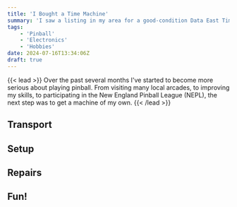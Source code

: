 ```yaml
---
title: 'I Bought a Time Machine'
summary: 'I saw a listing in my area for a good-condition Data East Time Machine pinball machine, and I just had to have it.'
tags:
    - 'Pinball'
    - 'Electronics'
    - 'Hobbies'
date: 2024-07-16T13:34:06Z
draft: true
---
```


{{< lead >}}
Over the past several months I've started to become more serious about playing pinball. From visiting many local arcades, to improving my skills, to participating in the New
England Pinball League (NEPL), the next step was to get a machine of my own.
{{< /lead >}}



## Transport

## Setup

## Repairs

## Fun!